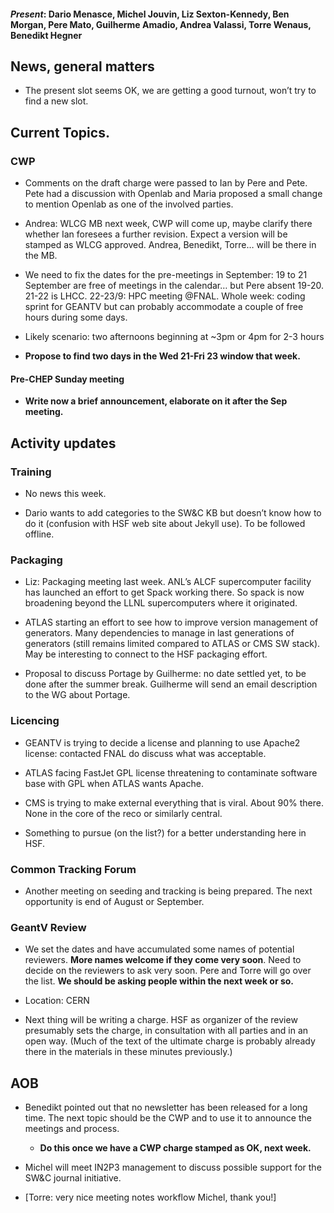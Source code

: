 #### *Present*: Dario Menasce, Michel Jouvin, Liz Sexton-Kennedy, Ben Morgan, Pere Mato, Guilherme Amadio, Andrea Valassi, Torre Wenaus, Benedikt Hegner

## News, general matters

-   The present slot seems OK, we are getting a good turnout, won’t try to find a new slot.

## Current Topics.

### CWP

-   Comments on the draft charge were passed to Ian by Pere and Pete. Pete had a discussion with Openlab and Maria proposed a small change to mention Openlab as one of the involved parties.

-   Andrea: WLCG MB next week, CWP will come up, maybe clarify there whether Ian foresees a further revision. Expect a version will be stamped as WLCG approved. Andrea, Benedikt, Torre… will be there in the MB.

-   We need to fix the dates for the pre-meetings in September: 19 to 21 September are free of meetings in the calendar… but Pere absent 19-20. 21-22 is LHCC. 22-23/9: HPC meeting @FNAL. Whole week: coding sprint for GEANTV but can probably accommodate a couple of free hours during some days.

-   Likely scenario: two afternoons beginning at ~3pm or 4pm for 2-3 hours

-   **Propose to find two days in the Wed 21-Fri 23 window that week.**

#### Pre-CHEP Sunday meeting

-   **Write now a brief announcement, elaborate on it after the Sep meeting.**

## Activity updates

### Training

-   No news this week.

-   Dario wants to add categories to the SW&C KB but doesn’t know how to do it (confusion with HSF web site about Jekyll use). To be followed offline.

### Packaging

-   Liz: Packaging meeting last week. ANL’s ALCF supercomputer facility has launched an effort to get Spack working there. So spack is now broadening beyond the LLNL supercomputers where it originated.

-   ATLAS starting an effort to see how to improve version management of generators. Many dependencies to manage in last generations of generators (still remains limited compared to ATLAS or CMS SW stack). May be interesting to connect to the HSF packaging effort.

-   Proposal to discuss Portage by Guilherme: no date settled yet, to be done after the summer break. Guilherme will send an email description to the WG about Portage.

### Licencing

-   GEANTV is trying to decide a license and planning to use Apache2 license: contacted FNAL do discuss what was acceptable.

-   ATLAS facing FastJet GPL license threatening to contaminate software base with GPL when ATLAS wants Apache.

-   CMS is trying to make external everything that is viral. About 90% there. None in the core of the reco or similarly central.

-   Something to pursue (on the list?) for a better understanding here in HSF.

### Common Tracking Forum

-   Another meeting on seeding and tracking is being prepared. The next opportunity is end of August or September.

### GeantV Review

-   We set the dates and have accumulated some names of potential reviewers. **More names welcome if they come very soon**. Need to decide on the reviewers to ask very soon. Pere and Torre will go over the list. **We should be asking people within the next week or so.**

-   Location: CERN

-   Next thing will be writing a charge. HSF as organizer of the review presumably sets the charge, in consultation with all parties and in an open way. (Much of the text of the ultimate charge is probably already there in the materials in these minutes previously.)

## AOB

-   Benedikt pointed out that no newsletter has been released for a long time. The next topic should be the CWP and to use it to announce the meetings and process.

    -   **Do this once we have a CWP charge stamped as OK, next week.**

-   Michel will meet IN2P3 management to discuss possible support for the SW&C journal initiative.

-   [Torre: very nice meeting notes workflow Michel, thank you!]


